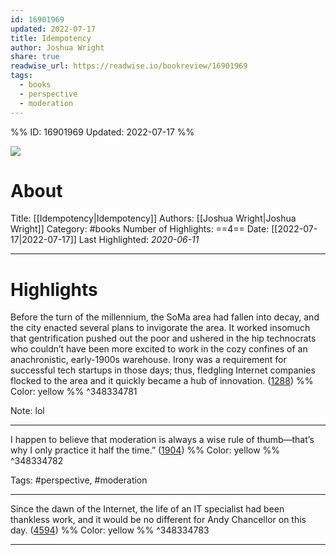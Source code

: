 ```yaml
---
id: 16901969
updated: 2022-07-17
title: Idempotency
author: Joshua Wright
share: true
readwise_url: https://readwise.io/bookreview/16901969
tags:
  - books
  - perspective
  - moderation
---
```


%%
ID: 16901969
Updated: 2022-07-17
%%

![]( https://images-na.ssl-images-amazon.com/images/I/516jzOLgEOL._SL500_.jpg)

# About
Title: [[Idempotency|Idempotency]]
Authors: [[Joshua Wright|Joshua Wright]]
Category: #books
Number of Highlights: ==4==
Date: [[2022-07-17|2022-07-17]]
Last Highlighted: *2020-06-11*

---

# Highlights

Before the turn of the millennium, the SoMa area had fallen into decay, and the city enacted several plans to invigorate the area. It worked insomuch that gentrification pushed out the poor and ushered in the hip technocrats who couldn’t have been more excited to work in the cozy confines of an anachronistic, early-1900s warehouse. Irony was a requirement for successful tech startups in those days; thus, fledgling Internet companies flocked to the area and it quickly became a hub of innovation. ([1288](https://readwise.io/to_kindle?action=open&asin=B00RKPJKOK&location=1288)) %% Color: yellow %% ^348334781

Note: lol

---
I happen to believe that moderation is always a wise rule of thumb—that’s why I only practice it half the time.” ([1904](https://readwise.io/to_kindle?action=open&asin=B00RKPJKOK&location=1904)) %% Color: yellow %% ^348334782

Tags: #perspective, #moderation

---
Since the dawn of the Internet, the life of an IT specialist had been thankless work, and it would be no different for Andy Chancellor on this day. ([4594](https://readwise.io/to_kindle?action=open&asin=B00RKPJKOK&location=4594)) %% Color: yellow %% ^348334783

---